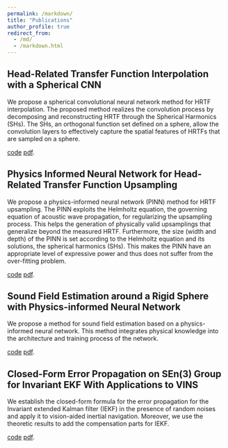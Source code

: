 ```yaml
---
permalink: /markdown/
title: "Publications"
author_profile: true
redirect_from: 
  - /md/
  - /markdown.html
---
```


## Head-Related Transfer Function Interpolation with a Spherical CNN
We propose a spherical convolutional neural network method for HRTF interpolation. The proposed method realizes the convolution process by decomposing and reconstructing HRTF through the Spherical Harmonics (SHs). The
SHs, an orthogonal function set defined on a sphere, allow the convolution layers to effectively capture the spatial features of HRTFs that are sampled on a sphere.

[code](https://github.com/xingyuaudio/HRTF-SCNN)
[pdf](http://xingyuaudio.github.io/files/Head_related_transfer_function_interpolation_with_A_spherical_CNN.pdf).

## Physics Informed Neural Network for Head-Related Transfer Function Upsampling
We propose a physics-informed neural network (PINN) method for HRTF upsampling. The PINN exploits the Helmholtz equation, the governing equation
of acoustic wave propagation, for regularizing the upsampling process. This helps the generation of physically valid upsamplings that generalize beyond the measured HRTF. Furthermore, the size (width and depth) of the PINN is set according to the Helmholtz equation and its solutions, the spherical harmonics (SHs). This makes the PINN have an appropriate level of expressive power and thus does not suffer from the over-fitting problem. 

[code](https://github.com/feima1024/PINN-for-HRTF-upsampling)
[pdf](http://xingyuaudio.github.io/files/HRTF.pdf).

## Sound Field Estimation around a Rigid Sphere with Physics-informed Neural Network
We propose a method for sound field estimation based on a physics-informed neural network. This method integrates physical knowledge into the architecture and training process of the network.

[code](https://github.com/xingyuaudio/pinn_estimation)
[pdf](http://xingyuaudio.github.io/files/Sound_Field_Estimation_around_a_Rigid_Sphere_with_Physics_informed_Neural_Network.pdf).

## Closed-Form Error Propagation on SEn(3) Group for Invariant EKF With Applications to VINS
We establish the closed-form formula for the error propagation for the Invariant extended Kalman filter (IEKF) in the presence of random noises and apply it to vision-aided inertial navigation.
Moreover, we use the theoretic results to add the compensation parts for IEKF.

[code](https://github.com/LIAS-CUHKSZ)
[pdf](http://xingyuaudio.github.io/files/Closed-Form_Error_Propagation_on_SE_n3_Group_for_Invariant_EKF_With_Applications_to_VINS.pdf).


